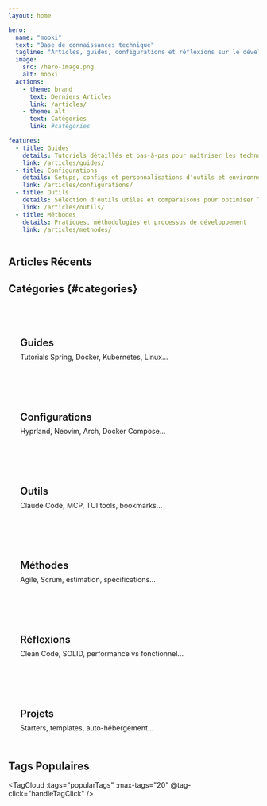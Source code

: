 ```yaml
---
layout: home

hero:
  name: "mooki"
  text: "Base de connaissances technique"
  tagline: "Articles, guides, configurations et réflexions sur le développement, l'infrastructure et les méthodes de travail"
  image:
    src: /hero-image.png
    alt: mooki
  actions:
    - theme: brand
      text: Derniers Articles
      link: /articles/
    - theme: alt
      text: Catégories
      link: #categories

features:
  - title: Guides
    details: Tutoriels détaillés et pas-à-pas pour maîtriser les technologies
    link: /articles/guides/
  - title: Configurations
    details: Setups, configs et personnalisations d'outils et environnements
    link: /articles/configurations/
  - title: Outils
    details: Sélection d'outils utiles et comparaisons pour optimiser le workflow
    link: /articles/outils/
  - title: Méthodes
    details: Pratiques, méthodologies et processus de développement
    link: /articles/methodes/
---
```


<script setup>
import { onMounted } from 'vue'
import { useArticles } from './.vitepress/theme/composables/useArticles'
import { useRouter, withBase } from 'vitepress'

const { loadArticles, getRecentArticles, getAllTags, getCategoryStats } = useArticles()
const router = useRouter()

const recentArticles = getRecentArticles(5)
const popularTags = getAllTags()
const categoryStats = getCategoryStats()

onMounted(async () => {
  await loadArticles()
})

const handleTagClick = (tag) => {
  // Navigation SPA vers la page tags avec le tag préchargé
  router.go(withBase(`/tags/?tag=${tag}`))
}

const navigateToCategory = (category) => {
  // Navigation SPA vers la catégorie
  router.go(withBase(`/articles/${category}/`))
}
</script>

## Articles Récents

<RecentPosts :posts="recentArticles" :limit="5" />

## Catégories {#categories}

<div class="categories-grid">
  <div class="category-card" @click="navigateToCategory('guides')">
    <h3>Guides</h3>
    <p>Tutorials Spring, Docker, Kubernetes, Linux...</p>
  </div>
  
  <div class="category-card" @click="navigateToCategory('configurations')">
    <h3>Configurations</h3>
    <p>Hyprland, Neovim, Arch, Docker Compose...</p>
  </div>
  
  <div class="category-card" @click="navigateToCategory('outils')">
    <h3>Outils</h3>
    <p>Claude Code, MCP, TUI tools, bookmarks...</p>
  </div>
  
  <div class="category-card" @click="navigateToCategory('methodes')">
    <h3>Méthodes</h3>
    <p>Agile, Scrum, estimation, spécifications...</p>
  </div>
  
  <div class="category-card" @click="navigateToCategory('reflexions')">
    <h3>Réflexions</h3>
    <p>Clean Code, SOLID, performance vs fonctionnel...</p>
  </div>
  
  <div class="category-card" @click="navigateToCategory('projets')">
    <h3>Projets</h3>
    <p>Starters, templates, auto-hébergement...</p>
  </div>
</div>

## Tags Populaires

<TagCloud :tags="popularTags" :max-tags="20" @tag-click="handleTagClick" />

<style scoped>
.categories-grid {
  display: grid;
  grid-template-columns: repeat(auto-fit, minmax(250px, 1fr));
  gap: 1.5rem;
  margin: 2rem 0;
}

.category-card {
  padding: 1.5rem;
  background: var(--vp-c-bg-soft);
  border-radius: 12px;
  text-decoration: none;
  transition: all 0.3s ease;
  border: 1px solid var(--vp-c-divider);
  display: block;
  cursor: pointer;
}

.category-card:hover {
  transform: translateY(-4px);
  box-shadow: 0 8px 24px rgba(0, 0, 0, 0.08);
  border-color: var(--vp-c-brand);
}


.category-card h3 {
  font-size: 1.25rem;
  font-weight: 600;
  color: var(--vp-c-text-1);
  margin-bottom: 0.5rem;
}

.category-card p {
  font-size: 0.875rem;
  color: var(--vp-c-text-2);
  margin: 0;
}
</style>